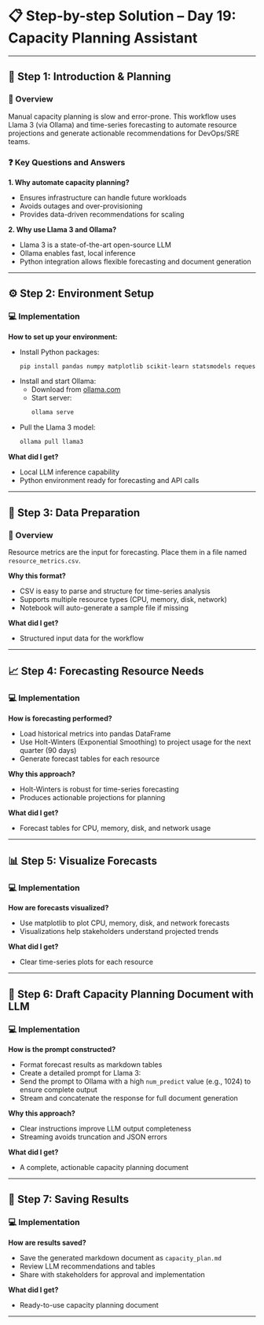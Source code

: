 # 📋 Step-by-step Solution – Day 19: Capacity Planning Assistant

---

## 📝 Step 1: Introduction & Planning

### 🎯 Overview
Manual capacity planning is slow and error-prone. This workflow uses Llama 3 (via Ollama) and time-series forecasting to automate resource projections and generate actionable recommendations for DevOps/SRE teams.

### ❓ Key Questions and Answers

**1. Why automate capacity planning?**
- Ensures infrastructure can handle future workloads
- Avoids outages and over-provisioning
- Provides data-driven recommendations for scaling

**2. Why use Llama 3 and Ollama?**
- Llama 3 is a state-of-the-art open-source LLM
- Ollama enables fast, local inference
- Python integration allows flexible forecasting and document generation

---

## ⚙️ Step 2: Environment Setup

### 💻 Implementation

**How to set up your environment:**
- Install Python packages:
  ```bash
  pip install pandas numpy matplotlib scikit-learn statsmodels requests python-dotenv
  ```
- Install and start Ollama:
  - Download from [ollama.com](https://ollama.com/)
  - Start server:
    ```bash
    ollama serve
    ```
- Pull the Llama 3 model:
  ```bash
  ollama pull llama3
  ```

**What did I get?**
- Local LLM inference capability
- Python environment ready for forecasting and API calls

---

## 📄 Step 3: Data Preparation

### 🎯 Overview
Resource metrics are the input for forecasting. Place them in a file named `resource_metrics.csv`.

**Why this format?**
- CSV is easy to parse and structure for time-series analysis
- Supports multiple resource types (CPU, memory, disk, network)
- Notebook will auto-generate a sample file if missing

**What did I get?**
- Structured input data for the workflow

---

## 📈 Step 4: Forecasting Resource Needs

### 💻 Implementation

**How is forecasting performed?**
- Load historical metrics into pandas DataFrame
- Use Holt-Winters (Exponential Smoothing) to project usage for the next quarter (90 days)
- Generate forecast tables for each resource

**Why this approach?**
- Holt-Winters is robust for time-series forecasting
- Produces actionable projections for planning

**What did I get?**
- Forecast tables for CPU, memory, disk, and network usage

---

## 📊 Step 5: Visualize Forecasts

### 💻 Implementation

**How are forecasts visualized?**
- Use matplotlib to plot CPU, memory, disk, and network forecasts
- Visualizations help stakeholders understand projected trends

**What did I get?**
- Clear time-series plots for each resource

---

## 🧠 Step 6: Draft Capacity Planning Document with LLM

### 💻 Implementation

**How is the prompt constructed?**
- Format forecast results as markdown tables
- Create a detailed prompt for Llama 3:
- Send the prompt to Ollama with a high `num_predict` value (e.g., 1024) to ensure complete output
- Stream and concatenate the response for full document generation

**Why this approach?**
- Clear instructions improve LLM output completeness
- Streaming avoids truncation and JSON errors

**What did I get?**
- A complete, actionable capacity planning document

---

## 💾 Step 7: Saving Results

### 💻 Implementation

**How are results saved?**
- Save the generated markdown document as `capacity_plan.md`
- Review LLM recommendations and tables
- Share with stakeholders for approval and implementation

**What did I get?**
- Ready-to-use capacity planning document

---